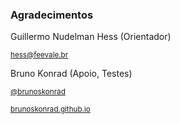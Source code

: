 ### Agradecimentos

Guillermo Nudelman Hess (Orientador)

<small>[hess@feevale.br](mailto:hess@feevale.br)</small>

Bruno Konrad (Apoio, Testes)

<small>[@brunoskonrad](http://twitter.com/brunoskonrad)</small>

<small>[brunoskonrad.github.io](http://brunoskonrad.github.io/)</small>

